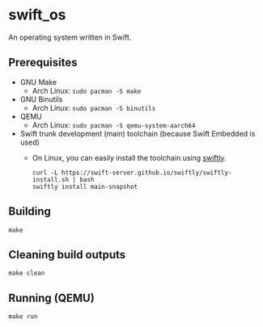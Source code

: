 # swift_os

An operating system written in Swift.

## Prerequisites

- GNU Make
  - Arch Linux: `sudo pacman -S make`
- GNU Binutils
  - Arch Linux: `sudo pacman -S binutils`
- QEMU
  - Arch Linux: `sudo pacman -S qemu-system-aarch64`
- Swift trunk development (main) toolchain (because Swift Embedded is used)
  - On Linux, you can easily install the toolchain using [swiftly](https://swift-server.github.io/swiftly/).

    ```shell
    curl -L https://swift-server.github.io/swiftly/swiftly-install.sh | bash
    swiftly install main-snapshot
    ```

## Building

```shell
make
```

## Cleaning build outputs

```shell
make clean
```

## Running (QEMU)

```shell
make run
```
